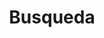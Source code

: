 ---
title: "Busqueda"
slug: "search"
layout: "search"
outputs:
    - html
    - json
menu:
    main:
        weight: 3
        params: 
            icon: search
---